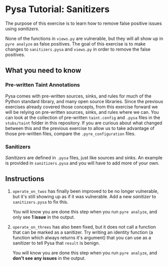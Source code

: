 # Pysa Tutorial: Sanitizers

The purpose of this exercise is to learn how to remove false positive issues using _sanitizers_.

None of the functions in `views.py` are vulnerable, but they will all show up in `pyre analyze` as false positives. The goal of this exercise is to make changes to `sanitizers.pysa` and `views.py` in order to remove the false positives.

## What you need to know

### Pre-written Taint Annotations

Pysa comes with pre-written sources, sinks, and rules for much of the Python standard library, and many open source libraries. Since the previous exercises already covered those concepts, from this exercise forward we will be relying on pre-written sources, sinks, and rules where we can. You can look at the collection of pre-written `taint.config` and `.pysa` files in the `stubs/taint` folder in this repository. If you are curious about what changed between this and the previous exercise to allow us to take advantage of those pre-written files, compare the `.pyre_configuration` files.

### Sanitizers

_Sanitizers_ are defined in `.pysa` files, just like sources and sinks. An example is provided in `sanitizers.pysa` and you will have to add more of your own.

## Instructions

1. `operate_on_twos` has finally been improved to be no longer vulnerable, but it's still showing up as if it was vulnerable. Add a new _sanitizer_ to `sanitizers.pysa` to fix this.

   You will know you are done this step when you run `pyre analyze`, and only see **1 issue** in the output.

1. `operate_on_threes` has also been fixed, but it does not call a function that can be marked as a sanitizer. Try writing an identity function (a function which always returns it's argument) that you can use as a sanitizer to tell Pysa that `result` is benign.

   You will know you are done this step when you run `pyre analyze`, and **don't see any issues** in the output.
